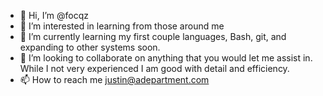 - 👋 Hi, I’m @focqz
- 👀 I’m interested in learning from those around me
- 🌱 I’m currently learning my first couple languages, Bash, git, and expanding to other systems soon.
- 💞️ I’m looking to collaborate on anything that you would let me assist in. While I not very experienced I am good with detail and efficiency.
- 📫 How to reach me justin@adepartment.com

<!---
focqz/focqz is a ✨ special ✨ repository because its `README.md` (this file) appears on your GitHub profile.
You can click the Preview link to take a look at your changes.
--->
